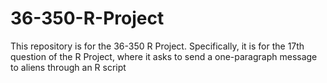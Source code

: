 # 36-350-R-Project
This repository is for the 36-350 R Project. Specifically, it is for the 17th question of the R Project, where it asks to send a one-paragraph message to aliens through an R script  

